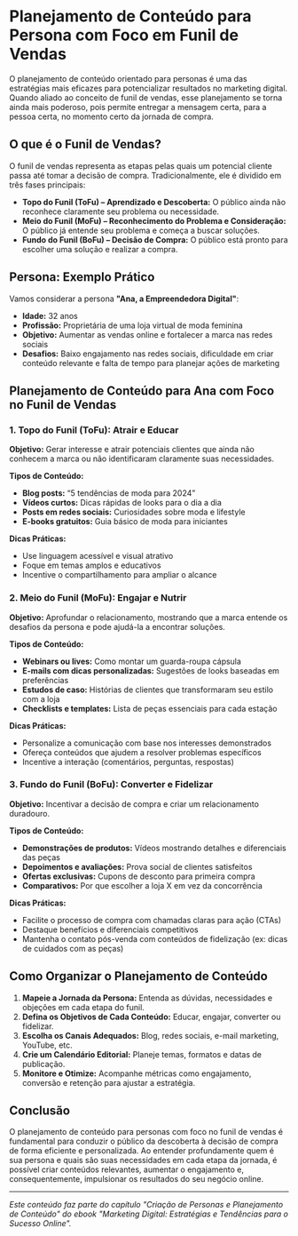 
# Planejamento de Conteúdo para Persona com Foco em Funil de Vendas

O planejamento de conteúdo orientado para personas é uma das estratégias mais eficazes para potencializar resultados no marketing digital. Quando aliado ao conceito de funil de vendas, esse planejamento se torna ainda mais poderoso, pois permite entregar a mensagem certa, para a pessoa certa, no momento certo da jornada de compra.

## O que é o Funil de Vendas?

O funil de vendas representa as etapas pelas quais um potencial cliente passa até tomar a decisão de compra. Tradicionalmente, ele é dividido em três fases principais:

- **Topo do Funil (ToFu) – Aprendizado e Descoberta:** O público ainda não reconhece claramente seu problema ou necessidade.
- **Meio do Funil (MoFu) – Reconhecimento do Problema e Consideração:** O público já entende seu problema e começa a buscar soluções.
- **Fundo do Funil (BoFu) – Decisão de Compra:** O público está pronto para escolher uma solução e realizar a compra.

## Persona: Exemplo Prático

Vamos considerar a persona **"Ana, a Empreendedora Digital"**:

- **Idade:** 32 anos
- **Profissão:** Proprietária de uma loja virtual de moda feminina
- **Objetivo:** Aumentar as vendas online e fortalecer a marca nas redes sociais
- **Desafios:** Baixo engajamento nas redes sociais, dificuldade em criar conteúdo relevante e falta de tempo para planejar ações de marketing

## Planejamento de Conteúdo para Ana com Foco no Funil de Vendas

### 1. Topo do Funil (ToFu): Atrair e Educar

**Objetivo:** Gerar interesse e atrair potenciais clientes que ainda não conhecem a marca ou não identificaram claramente suas necessidades.

**Tipos de Conteúdo:**
- **Blog posts:** “5 tendências de moda para 2024”
- **Vídeos curtos:** Dicas rápidas de looks para o dia a dia
- **Posts em redes sociais:** Curiosidades sobre moda e lifestyle
- **E-books gratuitos:** Guia básico de moda para iniciantes

**Dicas Práticas:**
- Use linguagem acessível e visual atrativo
- Foque em temas amplos e educativos
- Incentive o compartilhamento para ampliar o alcance

### 2. Meio do Funil (MoFu): Engajar e Nutrir

**Objetivo:** Aprofundar o relacionamento, mostrando que a marca entende os desafios da persona e pode ajudá-la a encontrar soluções.

**Tipos de Conteúdo:**
- **Webinars ou lives:** Como montar um guarda-roupa cápsula
- **E-mails com dicas personalizadas:** Sugestões de looks baseadas em preferências
- **Estudos de caso:** Histórias de clientes que transformaram seu estilo com a loja
- **Checklists e templates:** Lista de peças essenciais para cada estação

**Dicas Práticas:**
- Personalize a comunicação com base nos interesses demonstrados
- Ofereça conteúdos que ajudem a resolver problemas específicos
- Incentive a interação (comentários, perguntas, respostas)

### 3. Fundo do Funil (BoFu): Converter e Fidelizar

**Objetivo:** Incentivar a decisão de compra e criar um relacionamento duradouro.

**Tipos de Conteúdo:**
- **Demonstrações de produtos:** Vídeos mostrando detalhes e diferenciais das peças
- **Depoimentos e avaliações:** Prova social de clientes satisfeitos
- **Ofertas exclusivas:** Cupons de desconto para primeira compra
- **Comparativos:** Por que escolher a loja X em vez da concorrência

**Dicas Práticas:**
- Facilite o processo de compra com chamadas claras para ação (CTAs)
- Destaque benefícios e diferenciais competitivos
- Mantenha o contato pós-venda com conteúdos de fidelização (ex: dicas de cuidados com as peças)

## Como Organizar o Planejamento de Conteúdo

1. **Mapeie a Jornada da Persona:** Entenda as dúvidas, necessidades e objeções em cada etapa do funil.
2. **Defina os Objetivos de Cada Conteúdo:** Educar, engajar, converter ou fidelizar.
3. **Escolha os Canais Adequados:** Blog, redes sociais, e-mail marketing, YouTube, etc.
4. **Crie um Calendário Editorial:** Planeje temas, formatos e datas de publicação.
5. **Monitore e Otimize:** Acompanhe métricas como engajamento, conversão e retenção para ajustar a estratégia.

## Conclusão

O planejamento de conteúdo para personas com foco no funil de vendas é fundamental para conduzir o público da descoberta à decisão de compra de forma eficiente e personalizada. Ao entender profundamente quem é sua persona e quais são suas necessidades em cada etapa da jornada, é possível criar conteúdos relevantes, aumentar o engajamento e, consequentemente, impulsionar os resultados do seu negócio online.

---
*Este conteúdo faz parte do capítulo "Criação de Personas e Planejamento de Conteúdo" do ebook "Marketing Digital: Estratégias e Tendências para o Sucesso Online".*
```
